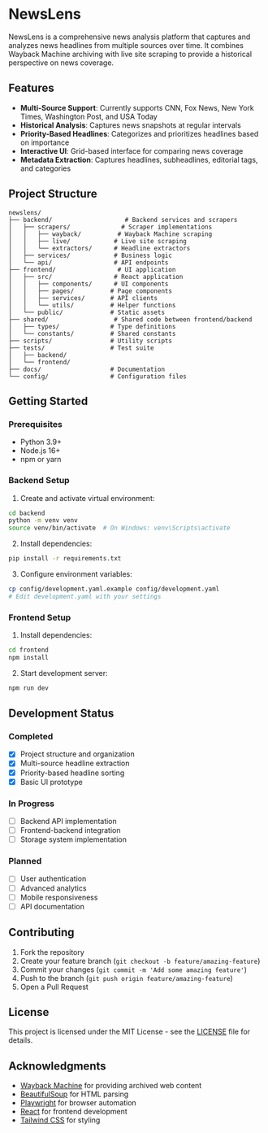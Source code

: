 # NewsLens

NewsLens is a comprehensive news analysis platform that captures and analyzes news headlines from multiple sources over time. It combines Wayback Machine archiving with live site scraping to provide a historical perspective on news coverage.

## Features

- **Multi-Source Support**: Currently supports CNN, Fox News, New York Times, Washington Post, and USA Today
- **Historical Analysis**: Captures news snapshots at regular intervals
- **Priority-Based Headlines**: Categorizes and prioritizes headlines based on importance
- **Interactive UI**: Grid-based interface for comparing news coverage
- **Metadata Extraction**: Captures headlines, subheadlines, editorial tags, and categories

## Project Structure

```
newslens/
├── backend/                    # Backend services and scrapers
│   ├── scrapers/              # Scraper implementations
│   │   ├── wayback/          # Wayback Machine scraping
│   │   ├── live/            # Live site scraping
│   │   └── extractors/      # Headline extractors
│   ├── services/            # Business logic
│   └── api/                 # API endpoints
├── frontend/                 # UI application
│   ├── src/                 # React application
│   │   ├── components/      # UI components
│   │   ├── pages/          # Page components
│   │   ├── services/       # API clients
│   │   └── utils/          # Helper functions
│   └── public/             # Static assets
├── shared/                  # Shared code between frontend/backend
│   ├── types/              # Type definitions
│   └── constants/          # Shared constants
├── scripts/                # Utility scripts
├── tests/                  # Test suite
│   ├── backend/
│   └── frontend/
├── docs/                   # Documentation
└── config/                 # Configuration files
```

## Getting Started

### Prerequisites

- Python 3.9+
- Node.js 16+
- npm or yarn

### Backend Setup

1. Create and activate virtual environment:
```bash
cd backend
python -m venv venv
source venv/bin/activate  # On Windows: venv\Scripts\activate
```

2. Install dependencies:
```bash
pip install -r requirements.txt
```

3. Configure environment variables:
```bash
cp config/development.yaml.example config/development.yaml
# Edit development.yaml with your settings
```

### Frontend Setup

1. Install dependencies:
```bash
cd frontend
npm install
```

2. Start development server:
```bash
npm run dev
```

## Development Status

### Completed
- [x] Project structure and organization
- [x] Multi-source headline extraction
- [x] Priority-based headline sorting
- [x] Basic UI prototype

### In Progress
- [ ] Backend API implementation
- [ ] Frontend-backend integration
- [ ] Storage system implementation

### Planned
- [ ] User authentication
- [ ] Advanced analytics
- [ ] Mobile responsiveness
- [ ] API documentation

## Contributing

1. Fork the repository
2. Create your feature branch (`git checkout -b feature/amazing-feature`)
3. Commit your changes (`git commit -m 'Add some amazing feature'`)
4. Push to the branch (`git push origin feature/amazing-feature`)
5. Open a Pull Request

## License

This project is licensed under the MIT License - see the [LICENSE](LICENSE) file for details.

## Acknowledgments

- [Wayback Machine](https://archive.org/web/) for providing archived web content
- [BeautifulSoup](https://www.crummy.com/software/BeautifulSoup/) for HTML parsing
- [Playwright](https://playwright.dev/) for browser automation
- [React](https://reactjs.org/) for frontend development
- [Tailwind CSS](https://tailwindcss.com/) for styling
